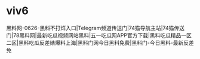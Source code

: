 # viv6
黑料网-0626-黑料不打烊入口|Telegram频道传送门|74猫导航主站|74猫传送门|78黑料网|最新吃瓜视频网站黑料|五一吃瓜网APP官方下载|黑料吃瓜精品一区二区|黑料吃瓜反差婊爆料上海|黑料门网今日黑料免费|黑料门-今日黑料-最新反差免
